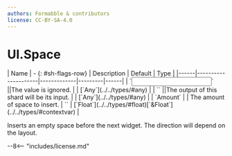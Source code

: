 ```yaml
---
authors: Formabble & contributors
license: CC-BY-SA-4.0
---
```



# UI.Space

<div class="sh-parameters" markdown="1">
| Name | - {: #sh-flags-row} | Description | Default | Type |
|------|---------------------|-------------|---------|------|
| `<input>` ||The value is ignored. | | [`Any`](../../types/#any) |
| `<output>` ||The output of this shard will be its input. | | [`Any`](../../types/#any) |
| `Amount` |  | The amount of space to insert. | `` | [`Float`](../../types/#float)[`&Float`](../../types/#contextvar) |

</div>

Inserts an empty space before the next widget. The direction will depend on the layout.

--8<-- "includes/license.md"

